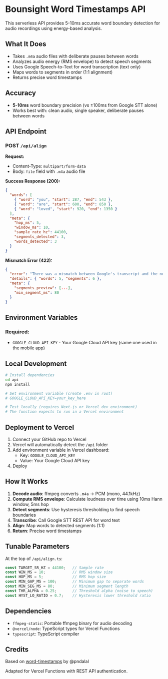# Bounsight Word Timestamps API

This serverless API provides 5-10ms accurate word boundary detection for audio recordings using energy-based analysis.

## What It Does

- Takes `.m4a` audio files with deliberate pauses between words
- Analyzes audio energy (RMS envelope) to detect speech segments
- Uses Google Speech-to-Text for word transcription (text only)
- Maps words to segments in order (1:1 alignment)
- Returns precise word timestamps

## Accuracy

- **5-10ms** word boundary precision (vs ±100ms from Google STT alone)
- Works best with: clean audio, single speaker, deliberate pauses between words

## API Endpoint

### POST `/api/align`

**Request:**
- Content-Type: `multipart/form-data`
- Body: `file` field with `.m4a` audio file

**Success Response (200):**
```json
{
  "words": [
    { "word": "you", "start": 287, "end": 543 },
    { "word": "are", "start": 600, "end": 850 },
    { "word": "loved", "start": 920, "end": 1350 }
  ],
  "meta": {
    "hop_ms": 5,
    "window_ms": 10,
    "sample_rate_hz": 44100,
    "segments_detected": 3,
    "words_detected": 3
  }
}
```

**Mismatch Error (422):**
```json
{
  "error": "There was a mismatch between Google's transcript and the number of words detected.",
  "details": { "words": 5, "segments": 6 },
  "meta": {
    "segments_preview": [...],
    "min_segment_ms": 80
  }
}
```

## Environment Variables

### Required:
- `GOOGLE_CLOUD_API_KEY` - Your Google Cloud API key (same one used in the mobile app)

## Local Development

```bash
# Install dependencies
cd api
npm install

# Set environment variable (create .env in root)
# GOOGLE_CLOUD_API_KEY=your_key_here

# Test locally (requires Next.js or Vercel dev environment)
# The function expects to run in a Vercel environment
```

## Deployment to Vercel

1. Connect your GitHub repo to Vercel
2. Vercel will automatically detect the `/api` folder
3. Add environment variable in Vercel dashboard:
   - Key: `GOOGLE_CLOUD_API_KEY`
   - Value: Your Google Cloud API key
4. Deploy

## How It Works

1. **Decode audio**: ffmpeg converts `.m4a` → PCM (mono, 44.1kHz)
2. **Compute RMS envelope**: Calculate loudness over time using 10ms Hann window, 5ms hop
3. **Detect segments**: Use hysteresis thresholding to find speech boundaries
4. **Transcribe**: Call Google STT REST API for word text
5. **Align**: Map words to detected segments (1:1)
6. **Return**: Precise word timestamps

## Tunable Parameters

At the top of `/api/align.ts`:

```typescript
const TARGET_SR_HZ = 44100;   // Sample rate
const WIN_MS = 10;            // RMS window size
const HOP_MS = 5;             // RMS hop size
const MIN_GAP_MS = 100;       // Minimum gap to separate words
const MIN_SEG_MS = 80;        // Minimum segment length
const THR_ALPHA = 0.25;       // Threshold alpha (noise to speech)
const HYST_LO_RATIO = 0.7;    // Hysteresis lower threshold ratio
```

## Dependencies

- `ffmpeg-static`: Portable ffmpeg binary for audio decoding
- `@vercel/node`: TypeScript types for Vercel Functions
- `typescript`: TypeScript compiler

## Credits

Based on [word-timestamps](https://github.com/pndalal/word-timestamps) by @pndalal

Adapted for Vercel Functions with REST API authentication.
